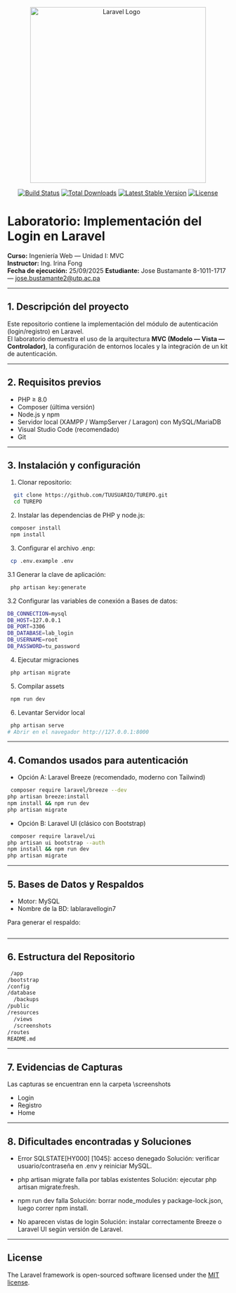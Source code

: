 <p align="center"><a href="https://laravel.com" target="_blank"><img src="https://raw.githubusercontent.com/laravel/art/master/logo-lockup/5%20SVG/2%20CMYK/1%20Full%20Color/laravel-logolockup-cmyk-red.svg" width="400" alt="Laravel Logo"></a></p>

<p align="center">
<a href="https://github.com/laravel/framework/actions"><img src="https://github.com/laravel/framework/workflows/tests/badge.svg" alt="Build Status"></a>
<a href="https://packagist.org/packages/laravel/framework"><img src="https://img.shields.io/packagist/dt/laravel/framework" alt="Total Downloads"></a>
<a href="https://packagist.org/packages/laravel/framework"><img src="https://img.shields.io/packagist/v/laravel/framework" alt="Latest Stable Version"></a>
<a href="https://packagist.org/packages/laravel/framework"><img src="https://img.shields.io/packagist/l/laravel/framework" alt="License"></a>
</p>

# Laboratorio: Implementación del Login en Laravel

**Curso:** Ingeniería Web — Unidad I: MVC  
**Instructor:** Ing. Irina Fong  
**Fecha de ejecución:** 25/09/2025
**Estudiante:** Jose Bustamante 8-1011-1717 — jose.bustamante2@utp.ac.pa 

---

## 1. Descripción del proyecto
Este repositorio contiene la implementación del módulo de autenticación (login/registro) en Laravel.  
El laboratorio demuestra el uso de la arquitectura **MVC (Modelo — Vista — Controlador)**, la configuración de entornos locales y la integración de un kit de autenticación.  

---

## 2. Requisitos previos
- PHP ≥ 8.0  
- Composer (última versión)  
- Node.js y npm  
- Servidor local (XAMPP / WampServer / Laragon) con MySQL/MariaDB  
- Visual Studio Code (recomendado)  
- Git  

---

## 3. Instalación y configuración
1. Clonar repositorio:
 ```bash
   git clone https://github.com/TUUSUARIO/TUREPO.git
   cd TUREPO
```

2. Instalar las dependencias de PHP y node.js:
 ```bash
  composer install
  npm install
```

3. Configurar el archivo .enp:
 ```bash
  cp .env.example .env
```

 3.1 Generar la clave de aplicación:
 ```bash
  php artisan key:generate
```
 3.2 Configurar las variables de conexión a Bases de datos:
 ```bash
DB_CONNECTION=mysql
DB_HOST=127.0.0.1
DB_PORT=3306
DB_DATABASE=lab_login
DB_USERNAME=root
DB_PASSWORD=tu_password
```
4. Ejecutar migraciones
 ```bash
  php artisan migrate
```
5. Compilar assets
 ```bash
  npm run dev
```
6. Levantar Servidor local
 ```bash
  php artisan serve
# Abrir en el navegador http://127.0.0.1:8000
```
---
## 4. Comandos usados para autenticación
- Opción A: Laravel Breeze (recomendado, moderno con Tailwind)
```bash
 composer require laravel/breeze --dev
php artisan breeze:install
npm install && npm run dev
php artisan migrate
```
- Opción B: Laravel UI (clásico con Bootstrap)
```bash
 composer require laravel/ui
php artisan ui bootstrap --auth
npm install && npm run dev
php artisan migrate
```
---
## 5. Bases de Datos y Respaldos
- Motor: MySQL
- Nombre de la BD: lablaravellogin7

Para generar el respaldo:
```bash
 ```
---
## 6. Estructura del Repositorio
```bash
 /app
/bootstrap
/config
/database
  /backups
/public
/resources
  /views
  /screenshots
/routes
README.md
```
---
## 7. Evidencias de Capturas
Las capturas se encuentran enn la carpeta \screenshots
- Login
- Registro
- Home
---
## 8. Dificultades encontradas y Soluciones
- Error SQLSTATE[HY000] [1045]: acceso denegado
Solución: verificar usuario/contraseña en .env y reiniciar MySQL.

- php artisan migrate falla por tablas existentes  Solución: ejecutar php artisan migrate:fresh.

- npm run dev falla  Solución: borrar node_modules y package-lock.json, luego correr npm install.

- No aparecen vistas de login  Solución: instalar correctamente Breeze o Laravel UI según versión de Laravel.
---

## License

The Laravel framework is open-sourced software licensed under the [MIT license](https://opensource.org/licenses/MIT).
